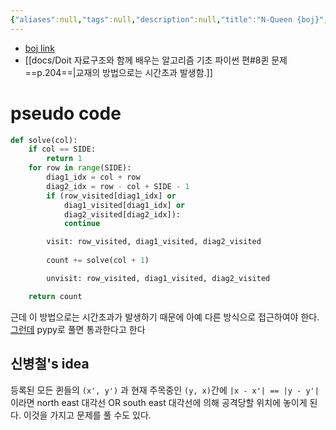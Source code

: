 ```yaml
---
{"aliases":null,"tags":null,"description":null,"title":"N-Queen {boj}","created":"2023-08-12T22:19:59","updated":"2023-08-14T11:18:57","dg-publish":true,"permalink":"/docs/algorithms/n-queen-boj/","dgPassFrontmatter":true}
---
```


- [boj link](https://www.acmicpc.net/problem/9663)
- [[docs/Doit 자료구조와 함께 배우는 알고리즘 기초 파이썬 편#8퀸 문제 ==p.204==\|교재의 방법으로는 시간초과 발생함.]]

# pseudo code

```python
def solve(col):
	if col == SIDE:
		return 1
	for row in range(SIDE):
		diag1_idx = col + row
		diag2_idx = row - col + SIDE - 1
		if (row_visited[diag1_idx] or
			diag1_visited[diag1_idx] or
			diag2_visited[diag2_idx]):
			continue

		visit: row_visited, diag1_visited, diag2_visited
		
		count += solve(col + 1)

		unvisit: row_visited, diag1_visited, diag2_visited

	return count
```

근데 이 방법으로는 시간초과가 발생하기 때문에 아예 다른 방식으로 접근하여야 한다. [그런데](https://djm03178.tistory.com/m/16) pypy로 풀면 통과한다고 한다

## 신병철's idea

등록된 모든 퀸들의 `(x', y')` 과 현재 주목중인 `(y, x)`간에 `|x - x'| == |y - y'|`이라면 north east 대각선 OR south east 대각선에 의해 공격당할 위치에 놓이게 된다. 이것을 가지고 문제를 풀 수도 있다.
